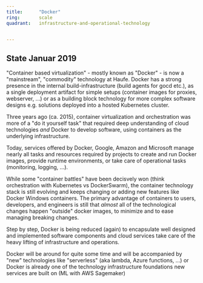 ```yaml
---
title:      "Docker"
ring:       scale
quadrant:   infrastructure-and-operational-technology


---
```


## State Januar 2019

"Container based virtualization" - mostly known as "Docker" - is now a "mainstream", "commodity" technology at Haufe. Docker has a strong presence in the internal build-infrastructure (build agents for gocd etc.), as a single deployment artifact for simple setups (container images for proxies, webserver, ...) or as a building block technology for more complex software designs e.g. solutions deployed into a hosted Kubernetes cluster.

Three years ago (ca. 2015), container virtualization and orchestration was more of a "do it yourself task" that required deep understanding of cloud technologies *and* Docker to develop software, using containers as the underlying infrastructure.

Today, services offered by Docker, Google, Amazon and Microsoft manage nearly all tasks and resources required by projects to create and run Docker images, provide runtime environments, or take care of operational tasks (monitoring, logging, ...).

While some "container battles" have been decisvely won (think orchestration with Kubernetes vs DockerSwarm), the container technology stack is still evolving and keeps changing or adding new features like Docker Windows containers. The primary advantage of containers to users, developers, and engineers is still that *almost* all of the technological changes happen "outside" docker images, to minimize and to ease managing breaking changes.

Step by step, Docker is being reduced (again) to encapsulate well designed and implemented software components and cloud services take care of the heavy lifting of infrastructure and operations.

Docker will be around for quite some time and will be accompanied by "new" technologies like "serverless" (aka lambda, Azure functions, ...) or Docker is already one of the technology infrastructure foundations new services are built on (ML with AWS Sagemaker)
